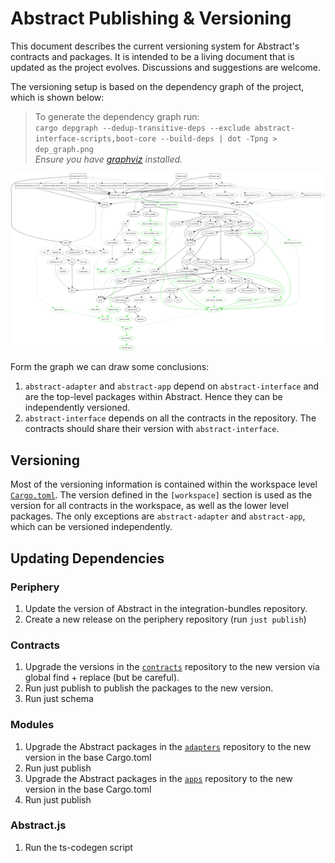 # Abstract Publishing & Versioning

This document describes the current versioning system for Abstract's contracts and packages. It is intended to be a living document that is updated as the project evolves. Discussions and suggestions are welcome.

The versioning setup is based on the dependency graph of the project, which is shown below:

> To generate the dependency graph run:  
> `cargo depgraph --dedup-transitive-deps --exclude abstract-interface-scripts,boot-core --build-deps | dot -Tpng > dep_graph.png`  
> *Ensure you have [graphviz](https://graphviz.gitlab.io/download/) installed.*

![Abstract's dependency graph](../docs/dep_graph.png)

Form the graph we can draw some conclusions:

1. `abstract-adapter` and `abstract-app` depend on `abstract-interface` and are the top-level packages within Abstract.
   Hence
   they can be independently versioned.
2. `abstract-interface` depends on all the contracts in the repository. The contracts should share their version
   with `abstract-interface`.

## Versioning

Most of the versioning information is contained within the workspace level [`Cargo.toml`](./Cargo.toml). The version
defined in the `[workspace]` section is used as the version for all contracts in the workspace, as well as the lower
level packages. The only exceptions are `abstract-adapter` and `abstract-app`, which can be versioned independently.

## Updating Dependencies

### Periphery

1. Update the version of Abstract in the integration-bundles repository.
2. Create a new release on the periphery repository (run `just publish`)

### Contracts

1. Upgrade the versions in the [`contracts`](https://github.com/AbstractSDK/contracts) repository to the new version via
   global find + replace (but be careful).
2. Run just publish to publish the packages to the new version.
3. Run just schema

### Modules

1. Upgrade the Abstract packages in the [`adapters`](https://github.com/AbstractSDK/adapters) repository to the new version in
   the base Cargo.toml
2. Run just publish
3. Upgrade the Abstract packages in the [`apps`](https://github.com/AbstractSDK/apps) repository to the new version in
   the base Cargo.toml
4. Run just publish

### Abstract.js

1. Run the ts-codegen script
